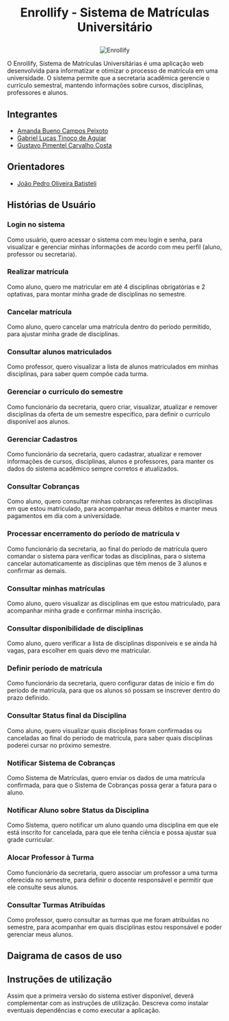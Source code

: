 # <p align="center">Enrollify - Sistema de Matrículas Universitário</p>

<p align="center">
  <img src="https://github.com/user-attachments/assets/92ed0005-4025-4966-90ef-088a915ee546" alt="Enrollify">
</p>

O Enrollify, Sistema de Matrículas Universitárias é uma aplicação web desenvolvida para informatizar e otimizar o processo de matrícula em uma universidade. O sistema permite que a secretaria acadêmica gerencie o currículo semestral, mantendo informações sobre cursos, disciplinas, professores e alunos.

## Integrantes

* [Amanda Bueno Campos Peixoto](https://github.com/abc-peixoto)
* [Gabriel Lucas Tinoco de Aguiar](https://github.com/gabrieltinoco)
* [Gustavo Pimentel Carvalho Costa](https://github.com/gustavo-p0)

## Orientadores
* [João Pedro Oliveira Batisteli](https://github.com/JPBatisteli)

## Histórias de Usuário

### Login no sistema

 Como usuário,
 quero acessar o sistema com meu login e senha,
 para visualizar e gerenciar minhas informações de acordo com meu perfil (aluno, professor ou secretaria).

### Realizar matrícula

 Como aluno,
 quero me matricular em até 4 disciplinas obrigatórias e 2 optativas,
 para montar minha grade de disciplinas no semestre.

### Cancelar matrícula

 Como aluno,
 quero cancelar uma matrícula dentro do período permitido,
 para ajustar minha grade de disciplinas.

### Consultar alunos matriculados 

 Como professor,
 quero visualizar a lista de alunos matriculados em minhas disciplinas,
 para saber quem compõe cada turma.

### Gerenciar o currículo do semestre 

 Como funcionário da secretaria,
 quero criar, visualizar, atualizar e remover disciplinas da oferta de um semestre específico,
 para definir o currículo disponível aos alunos.

### Gerenciar Cadastros

 Como funcionário da secretaria,
 quero cadastrar, atualizar e remover informações de cursos, disciplinas, alunos e professores,
 para manter os dados do sistema acadêmico sempre corretos e atualizados.

### Consultar Cobranças

 Como aluno,
 quero consultar minhas cobranças referentes às disciplinas em que estou matriculado,
 para acompanhar meus débitos e manter meus pagamentos em dia com a universidade.

### Processar encerramento do período de matrícula v 

 Como funcionário da secretaria,
 ao final do período de matrícula quero comandar o sistema para verificar todas as disciplinas,
 para o sistema cancelar automaticamente as disciplinas que têm menos de 3 alunos e confirmar as demais.

### Consultar minhas matrículas 

 Como aluno,
 quero visualizar as disciplinas em que estou matriculado,
 para acompanhar minha grade e confirmar minha inscrição.

### Consultar disponibilidade de disciplinas

 Como aluno,
 quero verificar a lista de disciplinas disponíveis e se ainda há vagas,
 para escolher em quais devo me matricular.

### Definir período de matrícula 

 Como funcionário da secretaria,
 quero configurar datas de início e fim do período de matrícula,
 para que os alunos só possam se inscrever dentro do prazo definido.

### Consultar Status final da Disciplina

 Como aluno,
 quero visualizar quais disciplinas foram confirmadas ou canceladas ao final do    	período de matrícula,
 para saber quais disciplinas poderei cursar no próximo semestre.

### Notificar Sistema de Cobranças

 Como Sistema de Matrículas, 
 quero enviar os dados de uma matrícula confirmada, 
 para que o Sistema de Cobranças possa gerar a fatura para o aluno.

### Notificar Aluno sobre Status da Disciplina

 Como Sistema, 
 quero notificar um aluno quando uma disciplina em que ele está inscrito for cancelada, 
 para que ele tenha ciência e possa ajustar sua grade curricular.

### Alocar Professor à Turma

 Como funcionário da secretaria, 
 quero associar um professor a uma turma oferecida no semestre, 
 para definir o docente responsável e permitir que ele consulte seus alunos.

### Consultar Turmas Atribuídas
 Como professor,
 quero consultar as turmas que me foram atribuídas no semestre,
 para acompanhar em quais disciplinas estou responsável e poder gerenciar meus alunos.

## Daigrama de casos de uso




## Instruções de utilização
Assim que a primeira versão do sistema estiver disponível, deverá complementar com as instruções de utilização. Descreva como instalar eventuais dependências e como executar a aplicação.
